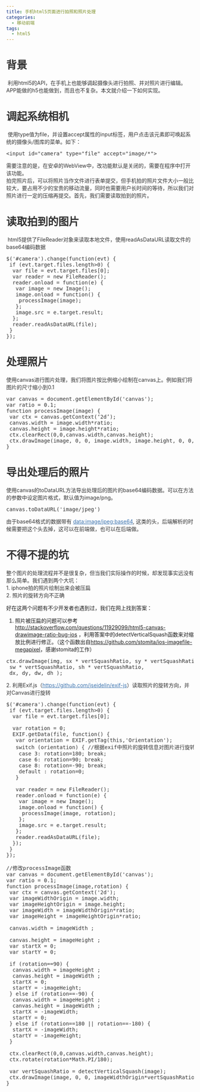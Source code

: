 ```yaml
---
title: 手机html5页面进行拍照和照片处理
categories:
  - 移动前端
tags:
  - html5
---
```

<h1 id="id-手机html5页面进行拍照和照片处理-背景" style="color: #333333;">
  <strong>背景</strong>
</h1>

<p style="color: #333333;">
   利用html5的API，在手机上也能够调起摄像头进行拍照、并对照片进行编辑。APP能做的h5也能做到，而且也不复杂。本文就介绍一下如何实现。
</p>

<!--more-->

<h1 id="id-手机html5页面进行拍照和照片处理-调起系统相机" style="color: #333333;">
  <strong>调起系统相机</strong>
</h1>

<p style="color: #333333;">
   使用type值为file，并设置accept属性的input标签，用户点击该元素即可唤起系统的摄像头/图库的菜单。如下：
</p>

<pre style="color: #333333;">&lt;input id="camera" type="file" accept="image/*"&gt;</pre>

<div class="table-wrap" style="color: #333333;">
</div>

<p style="color: #333333;">
  需要注意的是，在安卓的WebView中，改功能默认是关闭的，需要在程序中打开该功能。<br /> 拍完照片后，可以将照片当作文件进行表单提交，但手机拍的照片文件大小一般比较大，要占用不少的宝贵的移动流量，同时也需要用户长时间的等待，所以我们对照片进行一定的压缩再提交。首先，我们需要读取拍到的照片。
</p>

<h1 id="id-手机html5页面进行拍照和照片处理-读取拍到的图片" style="color: #333333;">
  <strong>读取拍到的图片</strong>
</h1>

<p style="color: #333333;">
   html5提供了FileReader对象来读取本地文件，使用readAsDataURL读取文件的base64编码数据
</p>

<pre style="color: #333333;">$('#camera').change(function(evt) {
 if (evt.target.files.length&gt;0) {
  var file = evt.target.files[0];
  var reader = new FileReader();
  reader.onload = function(e) {
   var image = new Image();
   image.onload = function() {
    processImage(image);
   };
   image.src = e.target.result;
  };
  reader.readAsDataURL(file);
 }
});</pre>

<h1 id="id-手机html5页面进行拍照和照片处理-处理照片" style="color: #333333;">
  <strong>处理照片</strong>
</h1>

<p style="color: #333333;">
  使用canvas进行图片处理，我们将图片按比例缩小绘制在canvas上。例如我们将图片的尺寸缩小到0.1
</p>

<pre class="table-wrap" style="color: #333333;">var canvas = document.getElementById('canvas');
var ratio = 0.1;
function processImage(image) {
 var ctx = canvas.getContext(‘2d’);
 canvas.width = image.width*ratio;
 canvas.height = image.height*ratio;
 ctx.clearRect(0,0,canvas.width,canvas.height);
 ctx.drawImage(image, 0, 0, image.width, image.height, 0, 0, canvas.width, canvas.height);
}</pre>

<h1 id="id-手机html5页面进行拍照和照片处理-导出处理后的照片" style="color: #333333;">
  <strong>导出处理后的照片</strong>
</h1>

<p style="color: #333333;">
  使用canvas的toDataURL方法导出处理后的图片的base64编码数据。可以在方法的参数中设定图片格式，默认值为image/png。
</p>

<pre class="table-wrap" style="color: #333333;">canvas.toDataURL('image/jpeg')</pre>

<p style="color: #333333;">
  由于base64格式的数据带有 <a class="external-link" style="color: #3b73af;" href="http://dataimage/" target="_blank" rel="nofollow">data:image/jpeg;base64</a>, 这类的头，后端解析的时候需要把这个头去掉，这可以在前端做，也可以在后端做。
</p>

<h1 id="id-手机html5页面进行拍照和照片处理-不得不提的坑" style="color: #333333;">
  <strong>不得不提的坑</strong>
</h1>

<p style="color: #333333;">
  整个图片的处理流程并不是很复杂，但当我们实际操作的时候，却发现事实远没有那么简单。我们遇到两个大坑：<br /> 1. iphone拍的照片绘制出来会被压扁<br /> 2. 照片的旋转方向不正确
</p>

好在这两个问题有不少开发者也遇到过，我们在网上找到答案：  
1. 照片被压扁的问题可以参考<span style="color: #042eee;"><span style="text-decoration: underline;"><a class="external-link" style="color: #3b73af;" href="http://stackoverflow.com/questions/11929099/html5-canvas-drawimage-ratio-bug-ios" target="_blank" rel="nofollow">http://stackoverflow.com/questions/11929099/html5-canvas-drawimage-ratio-bug-ios</a></span></span> ，利用答案中的detectVerticalSquash函数来对缩放比例进行修正。（这个函数出自<span style="color: #042eee;"><span style="text-decoration: underline;"><a class="external-link" style="color: #3b73af;" href="https://github.com/stomita/ios-imagefile-megapixel" target="_blank" rel="nofollow">https://github.com/stomita/ios-imagefile-megapixel</a></span></span>，感谢stomita的工作）

<pre class="table-wrap" style="color: #333333;">ctx.drawImage(img, sx * vertSquashRatio, sy * vertSquashRatio,
 sw * vertSquashRatio, sh * vertSquashRatio,
 dx, dy, dw, dh );</pre>

<p style="color: #333333;">
  2. 利用Exif.js（<span style="color: #042eee;"><span style="text-decoration: underline;"><a class="external-link" style="color: #3b73af;" href="https://github.com/jseidelin/exif-js" target="_blank" rel="nofollow">https://github.com/jseidelin/exif-js</a></span></span>）读取照片的旋转方向，并对Canvas进行旋转
</p>

<pre class="table-wrap" style="color: #333333;">$('#camera').change(function(evt) {
 if (evt.target.files.length&gt;0) {
  var file = evt.target.files[0];

  var rotation = 0;
  EXIF.getData(file, function() {
   var orientation = EXIF.getTag(this,'Orientation');
   switch (orientation) { //根据exif中照片的旋转信息对图片进行旋转
    case 3: rotation=180; break;
    case 6: rotation=90; break;
    case 8: rotation=-90; break;
    default : rotation=0;
   }

   var reader = new FileReader();
   reader.onload = function(e) {
    var image = new Image();
    image.onload = function() {
     processImage(image, rotation);
    };
    image.src = e.target.result;
   };
   reader.readAsDataURL(file);
  });
 }
});

//修改processImage函数
var canvas = document.getElementById('canvas');
var ratio = 0.1;
function processImage(image,rotation) {
 var ctx = canvas.getContext('2d');
 var imageWidthOrigin = image.width;
 var imageHeightOrigin = image.height;
 var imageWidth = imageWidthOrigin*ratio;
 var imageHeight = imageHeightOrigin*ratio;

 canvas.width = imageWidth ;

 canvas.height = imageHeight ;
 var startX = 0;
 var startY = 0;

 if (rotation==90) {
  canvas.width = imageHeight ;
  canvas.height = imageWidth ;
  startX = 0;
  startY = -imageHeight;
 } else if (rotation==-90) {
  canvas.width = imageHeight ;
  canvas.height = imageWidth ;
  startX = -imageWidth;
  startY = 0;
 } else if (rotation==180 || rotation==-180) {
  startX = -imageWidth;
  startY = -imageHeight;
 }

 ctx.clearRect(0,0,canvas.width,canvas.height);
 ctx.rotate(rotation*Math.PI/180);

 var vertSquashRatio = detectVerticalSquash(image);
 ctx.drawImage(image, 0, 0, imageWidthOrigin*vertSquashRatio, imageHeightOrigin*vertSquashRatio, startX, startY, imageWidth, imageHeight);
}</pre>

<p style="color: #333333;">
